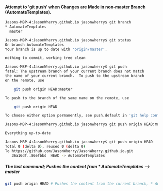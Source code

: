 #### Attempt to 'git push' when Changes are Made in non-master Branch (AutomateTemplates).
```bash
Jasons-MBP-4:JasonWherry.github.io jasonwherry$ git branch
* AutomateTemplates
  master

Jasons-MBP-4:JasonWherry.github.io jasonwherry$ git status
On branch AutomateTemplates
Your branch is up to date with 'origin/master'.

nothing to commit, working tree clean

Jasons-MBP-4:JasonWherry.github.io jasonwherry$ git push
fatal: The upstream branch of your current branch does not match
the name of your current branch.  To push to the upstream branch
on the remote, use

    git push origin HEAD:master

To push to the branch of the same name on the remote, use

    git push origin HEAD

To choose either option permanently, see push.default in 'git help config'.

Jasons-MBP-4:JasonWherry.github.io jasonwherry$ git push origin HEAD:master

Everything up-to-date

Jasons-MBP-4:JasonWherry.github.io jasonwherry$ git push origin HEAD
Total 0 (delta 0), reused 0 (delta 0)
To https://github.com/JasonWherry/JasonWherry.github.io.git
   36a16df..86efbbd  HEAD -> AutomateTemplates

```

##### The last command; Pushes the content from * AutomateTemplates --> master
```bash
git push origin HEAD # Pushes the content from the current branch, * AutomateTemplates, to the master branch
```
##### 